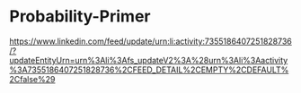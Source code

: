 # Probability-Primer

https://www.linkedin.com/feed/update/urn:li:activity:7355186407251828736/?updateEntityUrn=urn%3Ali%3Afs_updateV2%3A%28urn%3Ali%3Aactivity%3A7355186407251828736%2CFEED_DETAIL%2CEMPTY%2CDEFAULT%2Cfalse%29
